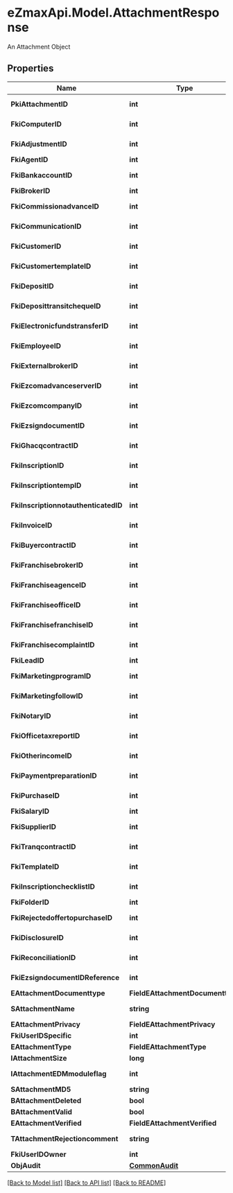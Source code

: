 # eZmaxApi.Model.AttachmentResponse
An Attachment Object

## Properties

Name | Type | Description | Notes
------------ | ------------- | ------------- | -------------
**PkiAttachmentID** | **int** | The unique ID of the Attachment. | 
**FkiComputerID** | **int** | The unique ID of the Computer | [optional] 
**FkiAdjustmentID** | **int** | The unique ID of the Adjustment | [optional] 
**FkiAgentID** | **int** | The unique ID of the Agent. | [optional] 
**FkiBankaccountID** | **int** | The unique ID of the Bankaccount | [optional] 
**FkiBrokerID** | **int** | The unique ID of the Broker. | [optional] 
**FkiCommissionadvanceID** | **int** | The unique ID of the Commissionadvance | [optional] 
**FkiCommunicationID** | **int** | The unique ID of the Communication. | [optional] 
**FkiCustomerID** | **int** | The unique ID of the Customer. | [optional] 
**FkiCustomertemplateID** | **int** | The unique ID of the Customertemplate | [optional] 
**FkiDepositID** | **int** | The unique ID of the Deposit | [optional] 
**FkiDeposittransitchequeID** | **int** | The unique ID of the Deposittransitcheque | [optional] 
**FkiElectronicfundstransferID** | **int** | The unique ID of the Electronicfundstransfer | [optional] 
**FkiEmployeeID** | **int** | The unique ID of the Employee. | [optional] 
**FkiExternalbrokerID** | **int** | The unique ID of the Externalbroker. | [optional] 
**FkiEzcomadvanceserverID** | **int** | The unique ID of the Ezcomadvanceserver | [optional] 
**FkiEzcomcompanyID** | **int** | The unique ID of the Ezcomcompany | [optional] 
**FkiEzsigndocumentID** | **int** | The unique ID of the Ezsigndocument | [optional] 
**FkiGhacqcontractID** | **int** | The unique ID of the Ghacqcontract | [optional] 
**FkiInscriptionID** | **int** | The unique ID of the Inscription. | [optional] 
**FkiInscriptiontempID** | **int** | The unique ID of the Inscriptiontemp | [optional] 
**FkiInscriptionnotauthenticatedID** | **int** | The unique ID of the Inscriptionnotauthenticated. | [optional] 
**FkiInvoiceID** | **int** | The unique ID of the Invoice. | [optional] 
**FkiBuyercontractID** | **int** | The unique ID of the Buyercontract | [optional] 
**FkiFranchisebrokerID** | **int** | The unique ID of the Franchisebroker | [optional] 
**FkiFranchiseagenceID** | **int** | The unique ID of the Franchiseagence | [optional] 
**FkiFranchiseofficeID** | **int** | The unique ID of the Franchisereoffice | [optional] 
**FkiFranchisefranchiseID** | **int** | The unique ID of the Franchisefranchise | [optional] 
**FkiFranchisecomplaintID** | **int** | The unique ID of the Franchisecomplaint | [optional] 
**FkiLeadID** | **int** | The unique ID of the Lead | [optional] 
**FkiMarketingprogramID** | **int** | The unique ID of the Marketingprogram | [optional] 
**FkiMarketingfollowID** | **int** | The unique ID of the Marketingfollow | [optional] 
**FkiNotaryID** | **int** | The unique ID of the Notary. | [optional] 
**FkiOfficetaxreportID** | **int** | The unique ID of the Officetaxreport | [optional] 
**FkiOtherincomeID** | **int** | The unique ID of the Otherincome | [optional] 
**FkiPaymentpreparationID** | **int** | The unique ID of the Paymentpreparation | [optional] 
**FkiPurchaseID** | **int** | The unique ID of the Purchase | [optional] 
**FkiSalaryID** | **int** | The unique ID of the Salary | [optional] 
**FkiSupplierID** | **int** | The unique ID of the Supplier. | [optional] 
**FkiTranqcontractID** | **int** | The unique ID of the Tranqcontract | [optional] 
**FkiTemplateID** | **int** | The unique ID of the Template | [optional] 
**FkiInscriptionchecklistID** | **int** | The unique ID of the Inscriptionchecklist | [optional] 
**FkiFolderID** | **int** | The unique ID of the Folder | [optional] 
**FkiRejectedoffertopurchaseID** | **int** | The unique ID of the Rejectedoffertopurchase | [optional] 
**FkiDisclosureID** | **int** | The unique ID of the Disclosure | [optional] 
**FkiReconciliationID** | **int** | The unique ID of the Reconciliation | [optional] 
**FkiEzsigndocumentIDReference** | **int** | The unique ID of the Ezsigndocument | [optional] 
**EAttachmentDocumenttype** | **FieldEAttachmentDocumenttype** |  | 
**SAttachmentName** | **string** | The name of the Attachment | 
**EAttachmentPrivacy** | **FieldEAttachmentPrivacy** |  | 
**FkiUserIDSpecific** | **int** | The unique ID of the User | [optional] 
**EAttachmentType** | **FieldEAttachmentType** |  | 
**IAttachmentSize** | **long** | The size of the Attachment | 
**IAttachmentEDMmoduleflag** | **int** | The edmmoduleflag of the Attachment | [optional] 
**SAttachmentMD5** | **string** | The md5 of the Attachment | 
**BAttachmentDeleted** | **bool** | Whether if it&#39;s deleted | 
**BAttachmentValid** | **bool** | Whether if it&#39;s valid | 
**EAttachmentVerified** | **FieldEAttachmentVerified** |  | 
**TAttachmentRejectioncomment** | **string** | The rejectioncomment of the Attachment | [optional] 
**FkiUserIDOwner** | **int** | The unique ID of the User | [optional] 
**ObjAudit** | [**CommonAudit**](CommonAudit.md) |  | [optional] 

[[Back to Model list]](../README.md#documentation-for-models) [[Back to API list]](../README.md#documentation-for-api-endpoints) [[Back to README]](../README.md)

